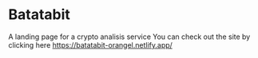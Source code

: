# Batatabit
A landing page for a crypto analisis service
You can check out the site by clicking here https://batatabit-orangel.netlify.app/ 
